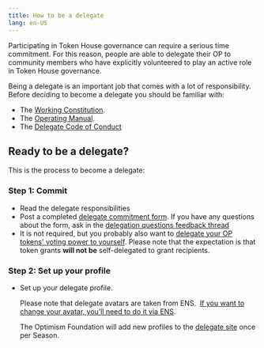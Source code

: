 ```yaml
---
title: How to be a delegate
lang: en-US
---
```

    

Participating in Token House governance can require a serious time commitment. 
For this reason, people are able to delegate their OP to community members who have explicitly volunteered to play an active role in Token House governance. 

Being a delegate is an important job that comes with a lot of responsibility.
Before deciding to become a delegate you should be familiar with:

* The [Working Constitution](https://gov.optimism.io/t/working-constitution-of-the-optimism-collective/55).
* The [Operating Manual](https://github.com/ethereum-optimism/OPerating-manual/blob/main/manual.md).
* The [Delegate Code of Conduct](https://gov.optimism.io/t/delegate-code-of-conduct/3943)


## Ready to be a delegate?

This is the process to become a delegate:

### Step 1: Commit

* Read the delegate responsibilities
* Post a completed [delegate commitment form](https://gov.optimism.io/t/delegate-commitments/235). 
  If you have any questions about the form, ask in the [delegation questions feedback thread](https://gov.optimism.io/t/delegation-questions-feedback-thread/236)
* It is not required, but you probably also want to [delegate your OP tokens' voting power to yourself](https://app.optimism.io/delegates).
  Please note that the expectation is that token grants **will not be** self-delegated to grant recipients.

### Step 2: Set up your profile  

* Set up your delegate profile. 

  Please note that delegate avatars are taken from ENS. 
  [If you want to change your avatar, you’ll need to do it via ENS](https://medium.com/the-ethereum-name-service/step-by-step-guide-to-setting-an-nft-as-your-ens-profile-avatar-3562d39567fc).

  The Optimism Foundation will add new profiles to the [delegate site](https://app.optimism.io/delegates) once per Season. 



